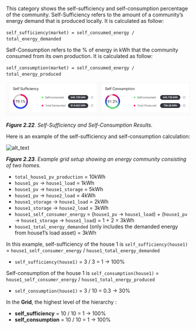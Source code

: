 This category shows the self-sufficiency and self-consumption percentage of the community.
Self-Sufficiency refers to the amount of a community’s energy demand that is produced locally. It is calculated as follow:

`self_sufficiency(market) = self_consumed_energy / total_energy_demanded`

Self-Consumption refers to the % of energy in kWh that the community consumed from its own production. It is calculated as follow:

`self_consumption(market) = self_consumed_energy / total_energy_produced`

![alt_text](img/self-sufficiency-self-consumption.png)

***Figure 2.22***. *Self-Sufficiency and Self-Consumption Results.*

Here is an example of the self-sufficiency and self-consumption calculation:

![alt_text](img/self-sufficiency-consumption-1.png)

***Figure 2.23***. *Example grid setup showing an energy community consisting of two homes.*


*   `total_house1_pv_production` = 10kWh
*   `house1_pv` → `house1_load` = 1kWh
*   `house1_pv` → `house1_storage` = 5kWh
*   `house1_pv` → `house2_load` = 4kWh
*   `house1_storage` → `house1_load` = 2kWh
*   `house1_storage` → `house2_load` = 3kWh
*   `house1_self_consumer_energy` = (`house1_pv` → `house1_load`) + (`house1_pv` → `house1_storage` → `house1_load`) = 1 + 2 = 3kWh
*   `house1_total_energy_demanded` (only includes the demanded energy from house1’s load asset) = 3kWh

In this example, self-sufficiency of the house 1 is `self_sufficiency(house1)` = `house1_self_consumer_energy` / `house1_total_energy_demanded`

*   `self_sufficiency(house1)` = 3 / 3 = 1 → 100%

Self-consumption of the house 1 is `self_consumption(house1)` = `house1_self_consumer_energy` / `house1_total_energy_produced`

*   `self_consumption(house1)` = 3 / 10 = 0.3 → 30%

In the **Grid**, the highest level of the hierarchy :

*   **self_sufficiency** = 10 / 10 = 1 → 100%
*   **self_consumption** = 10 / 10 = 1 → 100%
